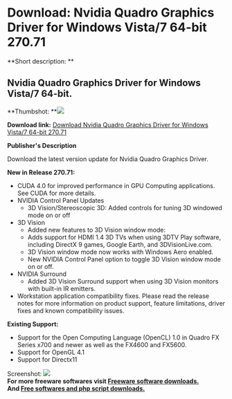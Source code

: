 # Download: Nvidia Quadro Graphics Driver for Windows Vista/7 64-bit 270.71

**Short description: **

## Nvidia Quadro Graphics Driver for Windows Vista/7 64-bit.

  
**Thumbshot: **![](http://www.freewarefiles.com/screenshot/nopic.gif)   
  
**Download link:** [Download Nvidia Quadro Graphics Driver for Windows Vista/7 64-bit 270.71](http://freesoftwares.boysofts.com/Nvidia-Quadro-Graphics-Driver-Windows-Vista-7-64-bit_program_67220.html)  
  

**Publisher's Description**  
  

Download the latest version update for Nvidia Quadro Graphics Driver.

**New in Release 270.71:**

  * CUDA 4.0 for improved performance in GPU Computing applications. See CUDA for more details. 
  * NVIDIA Control Panel Updates 
    * 3D Vision/Stereoscopic 3D: Added controls for tuning 3D windowed mode on or off 
  * 3D Vision 
    * Added new features to 3D Vision window mode: 
    * Adds support for HDMI 1.4 3D TVs when using 3DTV Play software, including DirectX 9 games, Google Earth, and 3DVisionLive.com. 
    * 3D Vision window mode now works with Windows Aero enabled. 
    * New NVIDIA Control Panel option to toggle 3D Vision window mode on or off. 
  * NVIDIA Surround 
    * Added 3D Vision Surround support when using 3D Vision monitors with built-in IR emitters. 
  * Workstation application compatibility fixes. Please read the release notes for more information on product support, feature limitations, driver fixes and known compatibility issues. 

**Existing Support:**

  * Support for the Open Computing Language (OpenCL) 1.0 in Quadro FX Series x700 and newer as well as the FX4600 and FX5600. 
  * Support for OpenGL 4.1 
  * Support for Directx11 

  
  
Screenshot: ![](http://www.freewarefiles.com/screenshot/nopic.gif)  
**For more freeware softwares visit [Freeware software downloads.](http://freesoftwares.boysofts.com/)**   
**And [Free softwares and php script downloads.](http://www.boysofts.com/)**

